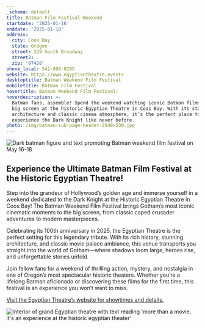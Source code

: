 ```yaml
---
_schema: default
title: Batman Film Festival Weekend
startdate: '2025-01-16'
enddate: '2025-01-18'
address:
  city: Coos Bay
  state: Oregon
  street: 229 South Broadway
  street2:
  zip: '97420'
phone_local: 541-808-8295
website: https://www.egyptiantheatre.events
desktoptitle: Batman Weekend Film Festival
mobiletitle: Batman Film Festival
hovertitle: Batman Weekend Film Festival!
hoverdescription: >-
  Batman fans, assemble! Spend the weekend watching iconic Batman films on the
  big screen at the historic Egyptian Theatre in Coos Bay. With its stunning
  architecture and classic cinema atmosphere, it’s the perfect place to
  experience the Dark Knight like never before.
photo: /img/batman-sub-page-header-2048x530.jpg
---
```

![Dark batman figure and text promoting Batman weekend film festival on May 16-18](/img/batman-page-header.jpg)

## **Experience the Ultimate Batman Film Festival at the Historic Egyptian Theatre!**

Step into the grandeur of Hollywood’s golden age and immerse yourself in a weekend dedicated to the Dark Knight at the Historic Egyptian Theatre in Coos Bay! The Batman Weekend Film Festival brings Gotham’s most iconic cinematic moments to the big screen, from classic caped crusader adventures to modern masterpieces.

Celebrating its 100th anniversary in 2025, the Egyptian Theatre is the perfect setting for this legendary tribute. With its rich history, stunning architecture, and classic movie palace ambiance, this venue transports you straight into the world of Gotham—where shadows loom large, heroes rise, and unforgettable stories unfold.

Join fellow fans for a weekend of thrilling action, mystery, and nostalgia in one of Oregon’s most spectacular historic theaters. Whether you’re a lifelong Batman aficionado or discovering these films for the first time, this festival is an experience you won’t want to miss.

<a href="https://www.egyptiantheatre.events/" target="_blank" rel="noopener">Visit the Egyptian Theatre’s website for showtimes and details.</a>

![Interior of grand Egyptian theatre with text reading 'more than a movie, it's an experience at the historic egyptian theater'](/img/interior-panoramic-695x405.jpg)